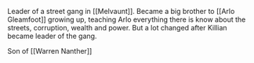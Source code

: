 Leader of a street gang in [[Melvaunt]]. Became a big brother to [[Arlo Gleamfoot]] growing up, teaching Arlo everything there is know about the streets, corruption, wealth and power. But a lot changed after Killian became leader of the gang.

Son of [[Warren Nanther]]